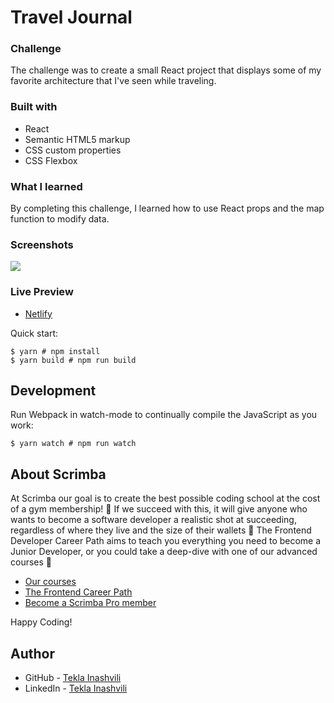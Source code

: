 # Travel Journal

### Challenge
The challenge was to create a small React project that displays some of my favorite architecture that I've seen while traveling.

### Built with
- React
- Semantic HTML5 markup
- CSS custom properties
- CSS Flexbox

### What I learned 
By completing this challenge, I learned how to use React props and the map function to modify data.

### Screenshots
![](https://i.imgur.com/iYi5gGf.png)

### Live Preview
- [Netlify](https://serene-pudding-bcd9e1.netlify.app/)

Quick start:

```
$ yarn # npm install
$ yarn build # npm run build
````

## Development

Run Webpack in watch-mode to continually compile the JavaScript as you work:

```
$ yarn watch # npm run watch
```

## About Scrimba

At Scrimba our goal is to create the best possible coding school at the cost of a gym membership! 💜
If we succeed with this, it will give anyone who wants to become a software developer a realistic shot at succeeding, regardless of where they live and the size of their wallets 🎉
The Frontend Developer Career Path aims to teach you everything you need to become a Junior Developer, or you could take a deep-dive with one of our advanced courses 🚀

- [Our courses](https://scrimba.com/allcourses)
- [The Frontend Career Path](https://scrimba.com/learn/frontend)
- [Become a Scrimba Pro member](https://scrimba.com/pricing)

Happy Coding!

## Author

- GitHub - [Tekla Inashvili](https://github.com/tekla900)
- LinkedIn - [Tekla Inashvili](https://www.linkedin.com/in/tekla-inashvili-b95594232/)
